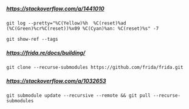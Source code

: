 

##### https://stackoverflow.com/q/1441010

    git log --pretty="%C(Yellow)%h  %C(reset)%ad (%C(Green)%cr%C(reset))%x09 %C(Cyan)%an: %C(reset)%s" -7

    git show-ref --tags

##### https://frida.re/docs/building/

    git clone --recurse-submodules https://github.com/frida/frida.git

##### https://stackoverflow.com/a/1032653

    git submodule update --recursive --remote && git pull --recurse-submodules